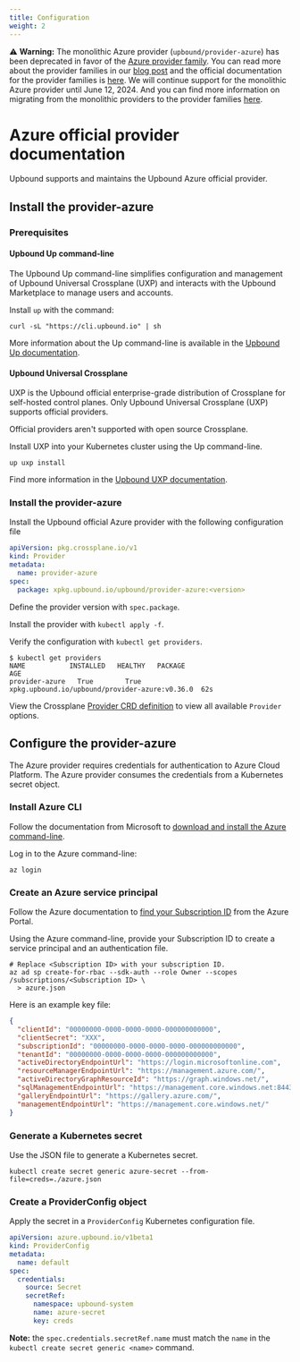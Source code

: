 ```yaml
---
title: Configuration
weight: 2
---
```

⚠️ **Warning:** The monolithic Azure provider (`upbound/provider-azure`) has been deprecated in favor of the [Azure provider family](https://marketplace.upbound.io/providers/upbound/provider-family-azure/). You can read more about the provider families in our [blog post](https://blog.upbound.io/new-provider-families) and the official documentation for the provider families is [here](https://docs.upbound.io/providers/provider-families/). We will continue support for the monolithic Azure provider until June 12, 2024. And you can find more information on migrating from the monolithic providers to the provider families [here](https://docs.upbound.io/providers/migration/).

# Azure official provider documentation
Upbound supports and maintains the Upbound Azure official provider.

## Install the provider-azure
### Prerequisites
#### Upbound Up command-line
The Upbound Up command-line simplifies configuration and management of Upbound
Universal Crossplane (UXP) and interacts with the Upbound Marketplace to manage
users and accounts.

Install `up` with the command:
```shell
curl -sL "https://cli.upbound.io" | sh
```
More information about the Up command-line is available in the [Upbound Up
documentation](https://docs.upbound.io/cli/).

#### Upbound Universal Crossplane
UXP is the Upbound official enterprise-grade distribution of Crossplane for
self-hosted control planes. Only Upbound Universal Crossplane (UXP) supports
official providers.

Official providers aren't supported with open source Crossplane.

Install UXP into your Kubernetes cluster using the Up command-line.

```shell
up uxp install
```

Find more information in the [Upbound UXP documentation](https://docs.upbound.io/uxp/).

### Install the provider-azure

Install the Upbound official Azure provider with the following configuration file

```yaml
apiVersion: pkg.crossplane.io/v1
kind: Provider
metadata:
  name: provider-azure
spec:
  package: xpkg.upbound.io/upbound/provider-azure:<version>
```

Define the provider version with `spec.package`.

Install the provider with `kubectl apply -f`.

Verify the configuration with `kubectl get providers`.

```shell
$ kubectl get providers
NAME           INSTALLED   HEALTHY   PACKAGE                                       AGE
provider-azure   True        True      xpkg.upbound.io/upbound/provider-azure:v0.36.0  62s
```

View the Crossplane [Provider CRD definition](https://doc.crds.dev/github.com/crossplane/crossplane/pkg.crossplane.io/Provider/v1) to view all available `Provider` options.

## Configure the provider-azure
The Azure provider requires credentials for authentication to Azure Cloud Platform. The Azure provider consumes the credentials from a Kubernetes secret object.

### Install Azure CLI

Follow the documentation from Microsoft to [download and install the Azure
command-line](https://docs.microsoft.com/en-us/cli/azure/install-azure-cli).

Log in to the Azure command-line:

```shell
az login
```

### Create an Azure service principal

Follow the Azure documentation to [find your Subscription
ID](https://docs.microsoft.com/en-us/azure/azure-portal/get-subscription-tenant-id)
from the Azure Portal.

Using the Azure command-line, provide your Subscription ID to create a  service
principal and an authentication file.

```shell
# Replace <Subscription ID> with your subscription ID.
az ad sp create-for-rbac --sdk-auth --role Owner --scopes /subscriptions/<Subscription ID> \
  > azure.json
```

Here is an example key file:
```json
{
  "clientId": "00000000-0000-0000-0000-000000000000",
  "clientSecret": "XXX",
  "subscriptionId": "00000000-0000-0000-0000-000000000000",
  "tenantId": "00000000-0000-0000-0000-000000000000",
  "activeDirectoryEndpointUrl": "https://login.microsoftonline.com",
  "resourceManagerEndpointUrl": "https://management.azure.com/",
  "activeDirectoryGraphResourceId": "https://graph.windows.net/",
  "sqlManagementEndpointUrl": "https://management.core.windows.net:8443/",
  "galleryEndpointUrl": "https://gallery.azure.com/",
  "managementEndpointUrl": "https://management.core.windows.net/"
}
```

### Generate a Kubernetes secret

Use the JSON file to generate a Kubernetes secret.

`kubectl create secret generic azure-secret --from-file=creds=./azure.json`

### Create a ProviderConfig object
Apply the secret in a `ProviderConfig` Kubernetes configuration file.

```yaml
apiVersion: azure.upbound.io/v1beta1
kind: ProviderConfig
metadata:
  name: default
spec:
  credentials:
    source: Secret
    secretRef:
      namespace: upbound-system
      name: azure-secret
      key: creds
```

**Note:** the `spec.credentials.secretRef.name` must match the `name` in the `kubectl create secret generic <name>` command.